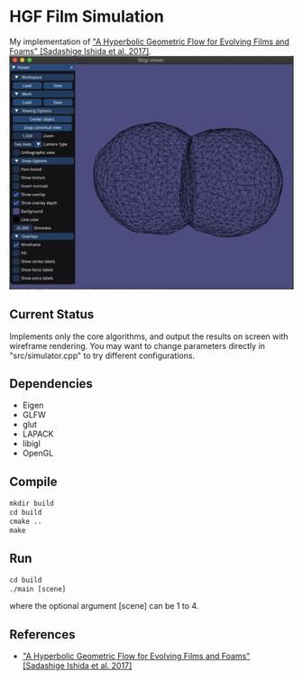 # HGF Film Simulation

My implementation of ["A Hyperbolic Geometric Flow for Evolving Films and Foams" \[Sadashige Ishida et al. 2017\]](https://sadashigeishida.bitbucket.io/hgf/index.html).
![](screenshot.png)

## Current Status
Implements only the core algorithms, and output the results on screen with wireframe rendering. You may want to change parameters directly in "src/simulator.cpp" to try different configurations.

## Dependencies
- Eigen
- GLFW
- glut
- LAPACK
- libigl
- OpenGL

## Compile
    
    mkdir build
    cd build
    cmake ..
    make

## Run

    cd build
    ./main [scene]

where the optional argument [scene] can be 1 to 4.

## References
- ["A Hyperbolic Geometric Flow for Evolving Films and Foams" \[Sadashige Ishida et al. 2017\]](https://sadashigeishida.bitbucket.io/hgf/index.html)
